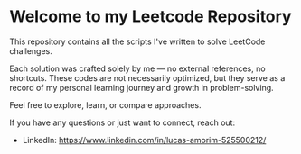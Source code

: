 # Welcome to my Leetcode Repository

This repository contains all the scripts I've written to solve LeetCode challenges.

Each solution was crafted solely by me — no external references, no shortcuts. These codes are not necessarily optimized, but they serve as a record of my personal learning journey and growth in problem-solving.

Feel free to explore, learn, or compare approaches.

If you have any questions or just want to connect, reach out:
- LinkedIn: https://www.linkedin.com/in/lucas-amorim-525500212/
